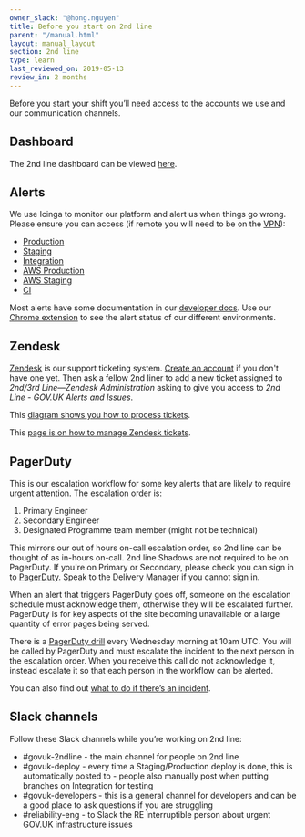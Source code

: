 ```yaml
---
owner_slack: "@hong.nguyen"
title: Before you start on 2nd line
parent: "/manual.html"
layout: manual_layout
section: 2nd line
type: learn
last_reviewed_on: 2019-05-13
review_in: 2 months
---
```


Before you start your shift you’ll need access to the accounts we use and our communication channels.

## Dashboard
The 2nd line dashboard can be viewed [here](https://alphagov.github.io/frame-splits/index.html?title=&layout=2x1-75-25&url%5B%5D=https%3A%2F%2Fgovuk-secondline-blinken.herokuapp.com%2Fblinken.html&url%5B%5D=https%3A%2F%2Fgrafana.production.govuk.digital%2Fdashboard%2Ffile%2F2ndline_health.json&url%5B%5D=https%3A%2F%2Fgovuk-zendesk-display-screen.herokuapp.com&url%5B%5D=).

## Alerts
We use Icinga to monitor our platform and alert us when things go wrong. Please ensure you can access (if remote you will need to be on the [VPN](https://docs.publishing.service.gov.uk/manual/vpn.html)):

* [Production](https://alert.publishing.service.gov.uk)
* [Staging](https://alert.staging.publishing.service.gov.uk)
* [Integration](https://alert.integration.publishing.service.gov.uk)
* [AWS Production](https://alert.blue.production.govuk.digital)
* [AWS Staging](https://alert.blue.staging.govuk.digital)
* [CI](https://ci-alert.integration.publishing.service.gov.uk)

Most alerts have some documentation in our [developer docs](https://docs.publishing.service.gov.uk). Use our [Chrome extension](https://github.com/alphagov/blinkenjs#chrome-extension) to see the alert status of our different environments.


## Zendesk
[Zendesk](https://govuk.zendesk.com) is our support ticketing system.
[Create an account](https://govuk.zendesk.com/auth/v2/login/registration?auth_origin=3194076%2Cfalse%2Ctrue&amp;brand_id=3194076&amp;return_to=https%3A%2F%2Fgovuk.zendesk.com%2Fhc%2Fen-us&amp;theme=hc) if you don't have one yet. Then ask a fellow 2nd liner to add a new ticket assigned to _2nd/3rd Line—Zendesk Administration_ asking to give you access to _2nd Line - GOV.UK Alerts and Issues_.

This [diagram shows you how to process tickets](https://drive.google.com/a/digital.cabinet-office.gov.uk/file/d/0B72Q_z4wkLglYkVQd01LSWYwNjNha3NrYVVIMF91eXk3NU1r/view?usp=sharing).

This [page is on how to manage Zendesk tickets](/https://docs.publishing.service.gov.uk/manual/managing-product-support-tickets-zendesk.html).

## PagerDuty
This is our escalation workflow for some key alerts that are likely to require urgent attention. The escalation order is:

1. Primary Engineer
2. Secondary Engineer
3. Designated Programme team member (might not be technical)

This mirrors our out of hours on-call escalation order, so 2nd line can be thought of as in-hours on-call. 2nd line Shadows are not required to be on PagerDuty. If you're on Primary or Secondary, please check you can sign in to [PagerDuty](https://governmentdigitalservice.pagerduty.com). Speak to the Delivery Manager if you cannot sign in.

When an alert that triggers PagerDuty goes off, someone on the escalation schedule must acknowledge them, otherwise they will be escalated further. PagerDuty is for key aspects of the site becoming unavailable or a large quantity of error pages being served.

There is a [PagerDuty drill](https://docs.publishing.service.gov.uk/manual/alerts/pagerduty-drill.html) every Wednesday morning at 10am UTC. You will be called by PagerDuty and must escalate the incident to the next person in the escalation order. When you receive this call do not acknowledge it, instead escalate it so that each person in the workflow can be alerted.

You can also find out [what to do if there’s an incident](https://docs.publishing.service.gov.uk/manual/incident-management-guidance.html).

## Slack channels

Follow these Slack channels while you’re working on 2nd line:

* #govuk-2ndline - the main channel for people on 2nd line
* #govuk-deploy - every time a Staging/Production deploy is done, this is automatically posted to - people also manually post when putting branches on Integration for testing
* #govuk-developers - this is a general channel for developers and can be a good place to ask questions if you are struggling
* #reliability-eng - to Slack the RE interruptible person about urgent GOV.UK infrastructure issues
